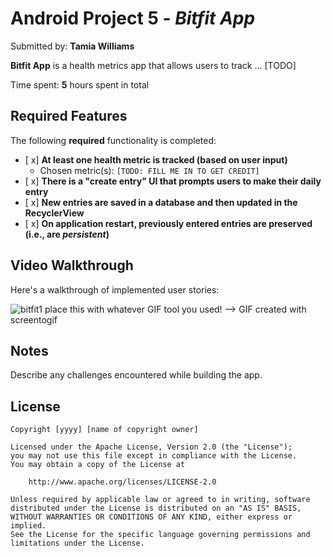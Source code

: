 # Android Project 5 - *Bitfit App*

Submitted by: **Tamia Williams**

**Bitfit App** is a health metrics app that allows users to track ... [TODO] 

Time spent: **5** hours spent in total

## Required Features

The following **required** functionality is completed:

- [ x] **At least one health metric is tracked (based on user input)**
  - Chosen metric(s): `[TODO: FILL ME IN TO GET CREDIT]`
- [ x] **There is a "create entry" UI that prompts users to make their daily entry**
- [ x] **New entries are saved in a database and then updated in the RecyclerView**
- [ x] **On application restart, previously entered entries are preserved (i.e., are *persistent*)**
 

## Video Walkthrough

Here's a walkthrough of implemented user stories:

![bitfit1](https://github.com/user-attachments/assets/eff4b8f9-3451-4ab7-880a-58929de11050)
place this with whatever GIF tool you used! -->
GIF created with screentogif
## Notes

Describe any challenges encountered while building the app.

## License

    Copyright [yyyy] [name of copyright owner]

    Licensed under the Apache License, Version 2.0 (the "License");
    you may not use this file except in compliance with the License.
    You may obtain a copy of the License at

        http://www.apache.org/licenses/LICENSE-2.0

    Unless required by applicable law or agreed to in writing, software
    distributed under the License is distributed on an "AS IS" BASIS,
    WITHOUT WARRANTIES OR CONDITIONS OF ANY KIND, either express or implied.
    See the License for the specific language governing permissions and
    limitations under the License.
